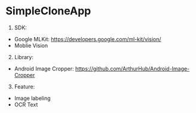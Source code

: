 # SimpleCloneApp
1. SDK:
+ Google MLKit: https://developers.google.com/ml-kit/vision/
+ Moblie Vision
2. Library:
+ Android Image Cropper: https://github.com/ArthurHub/Android-Image-Cropper
3. Feature:
+ Image labeling
+ OCR Text
